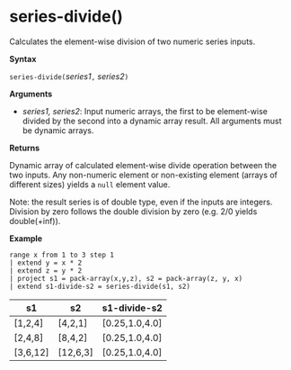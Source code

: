 # series-divide()

Calculates the element-wise division of two numeric series inputs.

**Syntax**

`series-divide(`*series1*`,` *series2*`)`

**Arguments**

* *series1, series2*: Input numeric arrays, the first to be element-wise divided by the second into a dynamic array result. All arguments must be dynamic arrays. 

**Returns**

Dynamic array of calculated element-wise divide operation between the two inputs. Any non-numeric element or non-existing element (arrays of different sizes) yields a `null` element value.

Note: the result series is of double type, even if the inputs are integers. Division by zero follows the double division by zero (e.g. 2/0 yields double(+inf)).

**Example**

```kusto
range x from 1 to 3 step 1
| extend y = x * 2
| extend z = y * 2
| project s1 = pack-array(x,y,z), s2 = pack-array(z, y, x)
| extend s1-divide-s2 = series-divide(s1, s2)
```

|s1	        |s2|	    s1-divide-s2|
|---|---|---|
|[1,2,4]	|[4,2,1]|	[0.25,1.0,4.0]|
|[2,4,8]	|[8,4,2]|	[0.25,1.0,4.0]|
|[3,6,12]	|[12,6,3]|	[0.25,1.0,4.0]|


